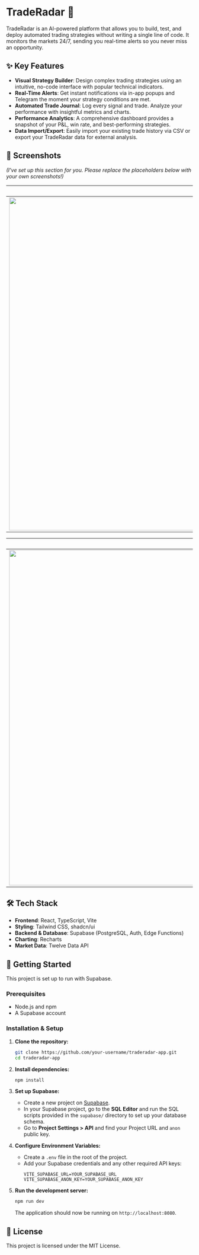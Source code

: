 # TradeRadar 🚀

TradeRadar is an AI-powered platform that allows you to build, test, and deploy automated trading strategies without writing a single line of code. It monitors the markets 24/7, sending you real-time alerts so you never miss an opportunity.

## ✨ Key Features

*   **Visual Strategy Builder**: Design complex trading strategies using an intuitive, no-code interface with popular technical indicators.
*   **Real-Time Alerts**: Get instant notifications via in-app popups and Telegram the moment your strategy conditions are met.
*   **Automated Trade Journal**: Log every signal and trade. Analyze your performance with insightful metrics and charts.
*   **Performance Analytics**: A comprehensive dashboard provides a snapshot of your P&L, win rate, and best-performing strategies.
*   **Data Import/Export**: Easily import your existing trade history via CSV or export your TradeRadar data for external analysis.

## 📸 Screenshots

*(I've set up this section for you. Please replace the placeholders below with your own screenshots!)*

| Dashboard | Strategies Page |
| :---: | :---: |
| <img width="1919" height="899" alt="image" src="https://github.com/user-attachments/assets/7c72302c-436d-4a5a-a859-cc3e71e119cb" /> | <img width="1919" height="899" alt="image" src="https://github.com/user-attachments/assets/a717459b-70d5-44e5-8b2e-5ae1eccd4986" /> |

| Trade Journal | Strategy Editor |
| :---: | :---: |
|<img width="1919" height="905" alt="image" src="https://github.com/user-attachments/assets/79f4f220-5184-4450-a3f2-975a118dde36" /> | <img width="1919" height="902" alt="image" src="https://github.com/user-attachments/assets/46f7d6b6-f890-457c-8e5e-2267cc029633" /> |


## 🛠️ Tech Stack

*   **Frontend**: React, TypeScript, Vite
*   **Styling**: Tailwind CSS, shadcn/ui
*   **Backend & Database**: Supabase (PostgreSQL, Auth, Edge Functions)
*   **Charting**: Recharts
*   **Market Data**: Twelve Data API

## 🚀 Getting Started

This project is set up to run with Supabase.

### Prerequisites

*   Node.js and npm
*   A Supabase account

### Installation & Setup

1.  **Clone the repository:**
    ```bash
    git clone https://github.com/your-username/traderadar-app.git
    cd traderadar-app
    ```

2.  **Install dependencies:**
    ```bash
    npm install
    ```

3.  **Set up Supabase:**
    *   Create a new project on [Supabase](https://supabase.com/).
    *   In your Supabase project, go to the **SQL Editor** and run the SQL scripts provided in the `supabase/` directory to set up your database schema.
    *   Go to **Project Settings > API** and find your Project URL and `anon` public key.

4.  **Configure Environment Variables:**
    *   Create a `.env` file in the root of the project.
    *   Add your Supabase credentials and any other required API keys:
        ```
        VITE_SUPABASE_URL=YOUR_SUPABASE_URL
        VITE_SUPABASE_ANON_KEY=YOUR_SUPABASE_ANON_KEY
        ```

5.  **Run the development server:**
    ```bash
    npm run dev
    ```
    The application should now be running on `http://localhost:8080`.

## 📄 License

This project is licensed under the MIT License.
